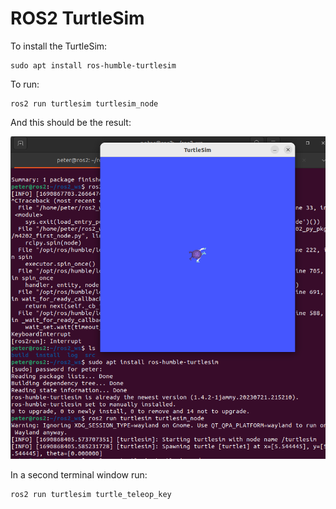 # ROS2 TurtleSim

To install the TurtleSim:

	sudo apt install ros-humble-turtlesim
	
To run:

	ros2 run turtlesim turtlesim_node
	
And this should be the result:

![Start TurtleSim](resources/turtlesim01.png)

In a second terminal window run:

	ros2 run turtlesim turtle_teleop_key
